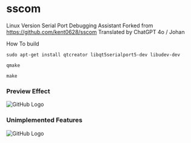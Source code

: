 # sscom
Linux Version Serial Port Debugging Assistant
Forked from https://github.com/kent0628/sscom
Translated by ChatGPT 4o / Johan

How To build
```
sudo apt-get install qtcreator libqt5serialport5-dev libudev-dev

qmake 

make
```

### Preview Effect
![GitHub Logo](/assert/sscom_for_linux_0.2.png)

### Unimplemented Features
![GitHub Logo](/assert/sscom_for_linux_0.2_unspport.png)

